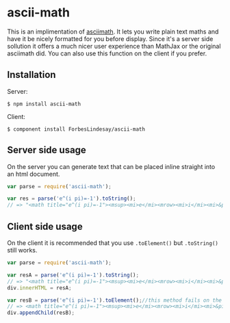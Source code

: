 # ascii-math

  This is an implimentation of [asciimath](http://www1.chapman.edu/~jipsen/mathml/asciimath.html).  It lets you write plain text maths and have it be nicely formatted for you before display.  Since it's a server side sollution it offers a much nicer user experience than MathJax or the original asciimath did.  You can also use this function on the client if you prefer.

## Installation

  Server:

    $ npm install ascii-math

  Client:

    $ component install ForbesLindesay/ascii-math

## Server side usage

  On the server you can generate text that can be placed inline straight into an html document.

```javascript
var parse = require('ascii-math');

var res = parse('e^(i pi)=-1').toString();
// => "<math title="e^(i pi)=-1"><msup><mi>e</mi><mrow><mi>i</mi><mi>&pi;</mi></mrow></msup><mo>=</mo><mo>-</mo><mn>1</mn></math>"
```

## Client side usage

  On the client it is recommended that you use `.toElement()` but `.toString()` still works.

```javascript
var parse = require('ascii-math');

var resA = parse('e^(i pi)=-1').toString();
// => "<math title="e^(i pi)=-1"><msup><mi>e</mi><mrow><mi>i</mi><mi>&pi;</mi></mrow></msup><mo>=</mo><mo>-</mo><mn>1</mn></math>"
div.innerHTML = resA;

var resB = parse('e^(i pi)=-1').toElement();//this method fails on the server
// => <math title="e^(i pi)=-1"><msup><mi>e</mi><mrow><mi>i</mi><mi>&pi;</mi></mrow></msup><mo>=</mo><mo>-</mo><mn>1</mn></math>
div.appendChild(resB);
```